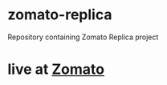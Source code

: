 # zomato-replica
Repository containing Zomato Replica project

# live at [Zomato](https://shreyashnand.github.io/zomato-replica/)
